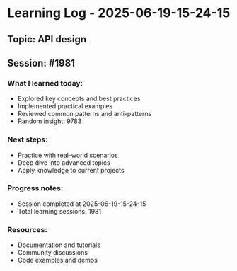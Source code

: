 # Learning Log - 2025-06-19-15-24-15

## Topic: API design
## Session: #1981

### What I learned today:
- Explored key concepts and best practices
- Implemented practical examples  
- Reviewed common patterns and anti-patterns
- Random insight: 9783

### Next steps:
- Practice with real-world scenarios
- Deep dive into advanced topics
- Apply knowledge to current projects

### Progress notes:
- Session completed at 2025-06-19-15-24-15
- Total learning sessions: 1981

### Resources:
- Documentation and tutorials
- Community discussions
- Code examples and demos
